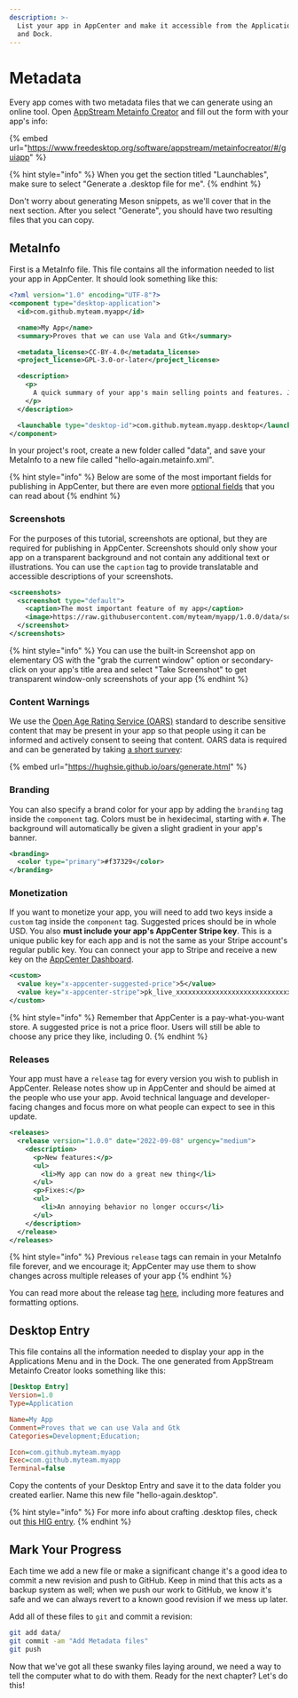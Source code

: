 ```yaml
---
description: >-
  List your app in AppCenter and make it accessible from the Applications menu
  and Dock.
---
```


# Metadata

Every app comes with two metadata files that we can generate using an online tool. Open [AppStream Metainfo Creator](https://www.freedesktop.org/software/appstream/metainfocreator/#/guiapp) and fill out the form with your app's info:

{% embed url="https://www.freedesktop.org/software/appstream/metainfocreator/#/guiapp" %}

{% hint style="info" %}
When you get the section titled "Launchables", make sure to select "Generate a .desktop file for me".
{% endhint %}

Don't worry about generating Meson snippets, as we'll cover that in the next section. After you select "Generate", you should have two resulting files that you can copy.

## MetaInfo

First is a MetaInfo file. This file contains all the information needed to list your app in AppCenter. It should look something like this:

```xml
<?xml version="1.0" encoding="UTF-8"?>
<component type="desktop-application">
  <id>com.github.myteam.myapp</id>

  <name>My App</name>
  <summary>Proves that we can use Vala and Gtk</summary>

  <metadata_license>CC-BY-4.0</metadata_license>
  <project_license>GPL-3.0-or-later</project_license>

  <description>
    <p>
      A quick summary of your app's main selling points and features. Just a couple sentences per paragraph is best
    </p>
  </description>

  <launchable type="desktop-id">com.github.myteam.myapp.desktop</launchable>
</component>
```

In your project's root, create a new folder called "data", and save your MetaInfo to a new file called "hello-again.metainfo.xml".

{% hint style="info" %}
Below are some of the most important fields for publishing in AppCenter, but there are even more [optional fields](https://www.freedesktop.org/software/appstream/docs/chap-Metadata.html) that you can read about
{% endhint %}

### Screenshots

For the purposes of this tutorial, screenshots are optional, but they are required for publishing in AppCenter. Screenshots should only show your app on a transparent background and not contain any additional text or illustrations. You can use the `caption` tag to provide translatable and accessible descriptions of your screenshots.

```xml
<screenshots>
  <screenshot type="default">
    <caption>The most important feature of my app</caption>
    <image>https://raw.githubusercontent.com/myteam/myapp/1.0.0/data/screenshot.png</image>
  </screenshot>
</screenshots>

```

{% hint style="info" %}
You can use the built-in Screenshot app on elementary OS with the "grab the current window" option or secondary-click on your app's title area and select "Take Screenshot" to get transparent window-only screenshots of your app
{% endhint %}

### Content Warnings

We use the [Open Age Rating Service (OARS)](https://hughsie.github.io/oars/) standard to describe sensitive content that may be present in your app so that people using it can be informed and actively consent to seeing that content. OARS data is required and can be generated by taking [a short survey](https://hughsie.github.io/oars/generate.html):

{% embed url="https://hughsie.github.io/oars/generate.html" %}

### Branding

You can also specify a brand color for your app by adding the `branding` tag inside the `component` tag. Colors must be in hexidecimal, starting with `#`. The background will automatically be given a slight gradient in your app's banner.

```xml
<branding>
  <color type="primary">#f37329</color>
</branding>
```

### Monetization

If you want to monetize your app, you will need to add two keys inside a `custom` tag inside the `component` tag. Suggested prices should be in whole USD. You also **must include your app's AppCenter Stripe key**. This is a unique public key for each app and is not the same as your Stripe account's regular public key. You can connect your app to Stripe and receive a new key on the [AppCenter Dashboard](https://developer.elementary.io/).

```xml
<custom>
  <value key="x-appcenter-suggested-price">5</value>
  <value key="x-appcenter-stripe">pk_live_xxxxxxxxxxxxxxxxxxxxxxxxxxxxxxxxxxx</value>
</custom>
```

{% hint style="info" %}
Remember that AppCenter is a pay-what-you-want store. A suggested price is not a price floor. Users will still be able to choose any price they like, including 0.
{% endhint %}

### Releases

Your app must have a `release` tag for every version you wish to publish in AppCenter. Release notes show up in AppCenter and should be aimed at the people who use your app. Avoid technical language and developer-facing changes and focus more on what people can expect to see in this update.

```xml
<releases>
  <release version="1.0.0" date="2022-09-08" urgency="medium">
    <description>
      <p>New features:</p>
      <ul>
        <li>My app can now do a great new thing</li>
      </ul>
      <p>Fixes:</p>
      <ul>
        <li>An annoying behavior no longer occurs</li>
      </ul>
    </description>
  </release>
</releases>
```

{% hint style="info" %}
Previous `release` tags can remain in your MetaInfo file forever, and we encourage it; AppCenter may use them to show changes across multiple releases of your app
{% endhint %}

You can read more about the release tag [here](https://www.freedesktop.org/software/appstream/docs/chap-Metadata.html#tag-releases), including more features and formatting options.

## Desktop Entry

This file contains all the information needed to display your app in the Applications Menu and in the Dock. The one generated from AppStream Metainfo Creator looks something like this:

```ini
[Desktop Entry]
Version=1.0
Type=Application

Name=My App
Comment=Proves that we can use Vala and Gtk
Categories=Development;Education;

Icon=com.github.myteam.myapp
Exec=com.github.myteam.myapp
Terminal=false
```

Copy the contents of your Desktop Entry and save it to the data folder you created earlier. Name this new file "hello-again.desktop".

{% hint style="info" %}
For more info about crafting .desktop files, check out [this HIG entry](https://docs.elementary.io/hig/desktop-integration/app-launcher).
{% endhint %}

## Mark Your Progress

Each time we add a new file or make a significant change it's a good idea to commit a new revision and push to GitHub. Keep in mind that this acts as a backup system as well; when we push our work to GitHub, we know it's safe and we can always revert to a known good revision if we mess up later.

Add all of these files to `git` and commit a revision:

```bash
git add data/
git commit -am "Add Metadata files"
git push
```

Now that we've got all these swanky files laying around, we need a way to tell the computer what to do with them. Ready for the next chapter? Let's do this!
